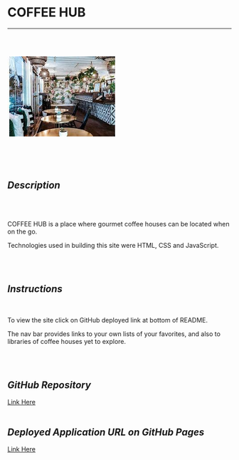 # **COFFEE HUB**
  


---

<br>
<br>



![Desktop Img](./thumbnails/coffee-house-j.jpg) 


 







  
<br>
<br>
<br> 

## *Description*  
<br>
<br>

COFFEE HUB is a place where gourmet coffee houses can be located when on the go.

Technologies used in building this site were HTML, CSS and JavaScript.

<br>
<br>

## *Instructions*  
<br>

To view the site click on  GitHub deployed link at bottom of README.

The nav bar provides links to your own lists of your favorites, and also to libraries of coffee houses yet to explore.

 



<br>
<br>



## *GitHub Repository*  

[Link Here](https://github.com/JosieSavill/coffee-hub)
<br>
<br>

## *Deployed Application URL on GitHub Pages*

[Link Here](https://josiesavill.github.io/coffee-hub/)  


 
 








    




























